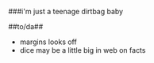 ###i'm just a teenage dirtbag baby</h1>



##to/da##
- margins looks off
- dice may be a little big in web on facts
